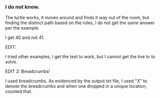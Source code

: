 ### I do not know.

The turtle works, it moves around and finds it way out of the room, but finding the distinct path based on the rules, I do not get the same answer per the example.

I get 40 and not 41.

EDIT:

I tried other examples, I get the test to work, but I cannot get the live to to solve.

EDIT 2: Breadcrumbs!

I used breadcrumbs.  As evidenced by the output.txt file, I used "X" to denote the breadcrumbs and when one dropped in a unique location, counted that.